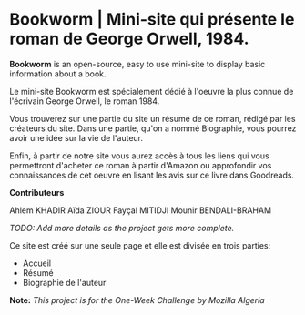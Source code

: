 Bookworm | Mini-site qui présente le roman de George Orwell, 1984.
========

**Bookworm** is an open-source, easy to use mini-site to display basic information about a book.

Le mini-site Bookworm est spécialement dédié à l'oeuvre la plus connue de l'écrivain George Orwell, le roman 1984. 

Vous trouverez sur une partie du site un résumé de ce roman, rédigé par les créateurs du site. Dans une partie, qu'on a nommé Biographie, vous pourrez avoir une idée sur la vie de l'auteur.

Enfin, à partir de notre site vous aurez accès à tous les liens qui vous permettront d'acheter ce roman à partir d'Amazon ou approfondir vos connaissances de cet oeuvre en lisant les avis sur ce livre dans Goodreads.

**Contributeurs**

Ahlem KHADIR
Aïda ZIOUR
Fayçal MITIDJI
Mounir BENDALI-BRAHAM

*TODO: Add more details as the project gets more complete.*

Ce site est créé sur une seule page et elle est divisée en trois parties:
- Accueil
- Résumé
- Biographie de l'auteur

**Note:** *This project is for the One-Week Challenge by Mozilla Algeria*
